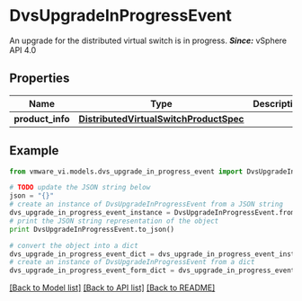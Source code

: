 # DvsUpgradeInProgressEvent

An upgrade for the distributed virtual switch is in progress.  ***Since:*** vSphere API 4.0 

## Properties
Name | Type | Description | Notes
------------ | ------------- | ------------- | -------------
**product_info** | [**DistributedVirtualSwitchProductSpec**](DistributedVirtualSwitchProductSpec.md) |  | 

## Example

```python
from vmware_vi.models.dvs_upgrade_in_progress_event import DvsUpgradeInProgressEvent

# TODO update the JSON string below
json = "{}"
# create an instance of DvsUpgradeInProgressEvent from a JSON string
dvs_upgrade_in_progress_event_instance = DvsUpgradeInProgressEvent.from_json(json)
# print the JSON string representation of the object
print DvsUpgradeInProgressEvent.to_json()

# convert the object into a dict
dvs_upgrade_in_progress_event_dict = dvs_upgrade_in_progress_event_instance.to_dict()
# create an instance of DvsUpgradeInProgressEvent from a dict
dvs_upgrade_in_progress_event_form_dict = dvs_upgrade_in_progress_event.from_dict(dvs_upgrade_in_progress_event_dict)
```
[[Back to Model list]](../README.md#documentation-for-models) [[Back to API list]](../README.md#documentation-for-api-endpoints) [[Back to README]](../README.md)


